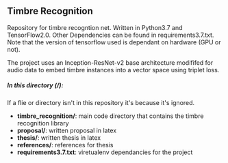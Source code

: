 Timbre Recognition
---
Repository for timbre recogntion net. Written in Python3.7 and TensorFlow2.0. Other
Dependencies can be found in requirements3.7.txt. Note that the version of tensorflow
used is dependant on hardware (GPU or not). 

The project uses an Inception-ResNet-v2 base architecture modififed for audio data
to embed timbre instances into a vector space using triplet loss. 

##### In this directory (/):
If a flie or directory isn't in this repository it's because it's ignored.
- **timbre_recognition/**: main code directory that contains the timbre recognition library
- **proposal/**: written proposal in latex
- **thesis/**: written thesis in latex
- **references/**: references for thesis
- **requirements3.7.txt**: viretualenv dependancies for the project
